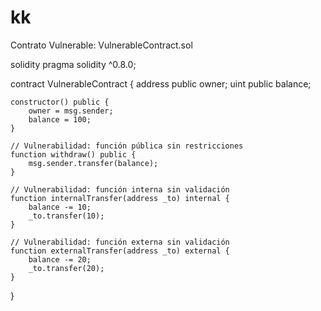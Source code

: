 # kk
Contrato Vulnerable: VulnerableContract.sol

solidity
pragma solidity ^0.8.0;

contract VulnerableContract {
    address public owner;
    uint public balance;

    constructor() public {
        owner = msg.sender;
        balance = 100;
    }

    // Vulnerabilidad: función pública sin restricciones
    function withdraw() public {
        msg.sender.transfer(balance);
    }

    // Vulnerabilidad: función interna sin validación
    function internalTransfer(address _to) internal {
        balance -= 10;
        _to.transfer(10);
    }

    // Vulnerabilidad: función externa sin validación
    function externalTransfer(address _to) external {
        balance -= 20;
        _to.transfer(20);
    }
}
